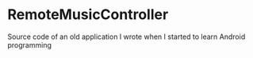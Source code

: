 # RemoteMusicController
Source code of an old application I wrote when I started to learn Android programming
